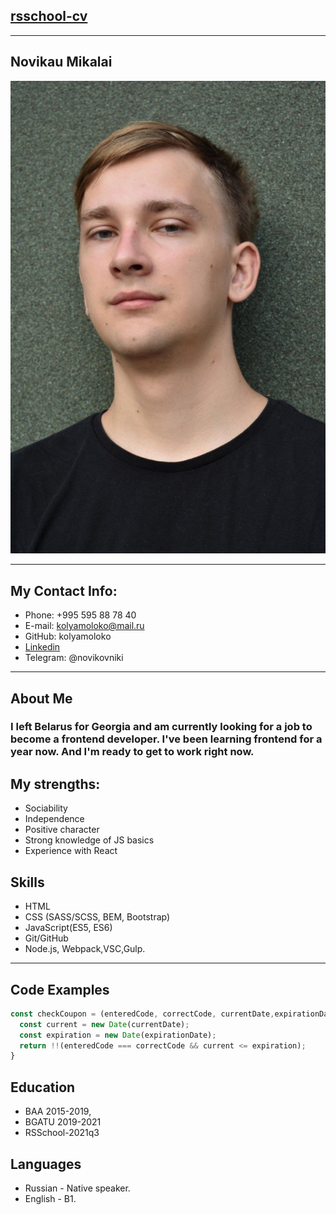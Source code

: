 ## [rsschool-cv](https://www.linkedin.com/in/mikalai-novikau-6a0824224/overlay/1635500918940/single-media-viewer/)
----
## Novikau Mikalai
![my-photo](https://github.com/kolyamoloko/myphoto/blob/main/photonovikaumikalai.jpg?raw=true)
****
## My Contact Info:
+ Phone: +995 595 88 78 40
+ E-mail: kolyamoloko@mail.ru
+ GitHub: kolyamoloko
+ [Linkedin](https://www.linkedin.com/in/mikalai-novikau-6a0824224/)
+ Telegram: @novikovniki
----
## About Me
### I left Belarus for Georgia and am currently looking for a job to become a frontend developer. I've been learning frontend for a year now. And I'm ready to get to work right now.

## My strengths:
+ Sociability
+ Independence
+ Positive character
+ Strong knowledge of JS basics
+ Experience with React

## Skills
+ HTML
+ CSS (SASS/SCSS, BEM, Bootstrap)
+ JavaScript(ES5, ES6)
+ Git/GitHub
+ Node.js, Webpack,VSC,Gulp.
----
## Code Examples
```js
const checkCoupon = (enteredCode, correctCode, currentDate,expirationDate) =>{
  const current = new Date(currentDate);
  const expiration = new Date(expirationDate);
  return !!(enteredCode === correctCode && current <= expiration);
}
```
## Education
+ BAA 2015-2019,
+ BGATU 2019-2021
+ RSSchool-2021q3


## Languages
+ Russian - Native speaker.
+ English - B1.
